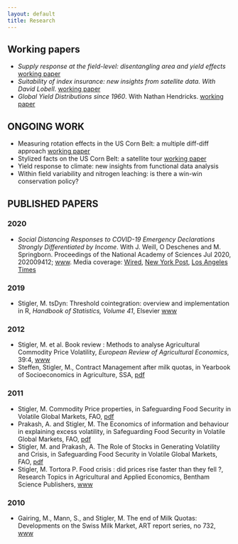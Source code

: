 ```yaml
---
layout: default
title: Research
---
```


## Working papers

- *Supply response at the field-level: disentangling area and yield effects* [working paper](https://matthieustigler.github.io/docs/yield_response_satellite_Stigler.pdf)
- *Suitability of index insurance: new insights from satellite data. With David Lobell*. [working paper](https://github.com/MatthieuStigler/MatthieuStigler.github.io/raw/master/docs/cropIns_paper_latest.pdf)
- *Global Yield Distributions since 1960*. With Nathan Hendricks. [working paper](https://ageconsearch.umn.edu/record/304570/files/19153.pdf)




## ONGOING WORK

 - Measuring rotation effects in the US Corn Belt: a multiple diff-diff approach
[working paper](https://matthieustigler.github.io/docs/rotation_effects_Stigler_standalone.pdf)
 - Stylized facts on the US Corn Belt: a satellite tour [working paper](https://matthieustigler.github.io/docs/Chapter1_Stylised_facts_standalone.pdf)
 - Yield response to climate: new insights from functional data analysis
 - Within field variability and nitrogen leaching: is there a win-win conservation policy?




## PUBLISHED PAPERS

### 2020

- *Social Distancing Responses to COVID-19 Emergency Declarations Strongly Differentiated by Income*. With J. Weill, O Deschenes and M. Springborn. Proceedings of the National Academy of Sciences Jul 2020, 202009412; [www](https://doi.org/10.1073/pnas.2009412117). Media coverage: [Wired](https://www.wired.com/story/your-income-predicts-how-well-you-can-socially-distance/), [New York Post](https://nypost.com/2020/07/31/social-distancing-substantially-varies-by-income-study-finds/), [Los Angeles Times](https://www.latimes.com/california/story/2020-08-23/another-coronavirus-inequity-those-who-can-afford-to-stay-in-place-and-those-who-must-move)

### 2019

 - Stigler, M. tsDyn: Threshold cointegration: overview and implementation in R, *Handbook of Statistics, Volume 41*, Elsevier
[www](https://www.sciencedirect.com/science/article/pii/S0169716119300355?via%3Dihub) 

### 2012

 - Stigler, M. et al. Book review : Methods to analyse Agricultural Commodity Price Volatility, *European Review of Agricultural Economics*, 39:4, [www](http://erae.oxfordjournals.org/content/39/4/732.extract)
 - Steffen, Stigler, M., Contract Management after milk quotas, in Yearbook of Socioeconomics in Agriculture, SSA, [pdf](https://ideas.repec.org/a/cha/ysa001/v5y2012i1p177-200.html)

### 2011
 - Stigler, M. Commodity Price properties, in Safeguarding Food Security in Volatile Global Markets, FAO, [pdf](http://www.fao.org/docrep/013/i2107e/i2107e02.pdf)
 - Prakash, A. and Stigler, M. The Economics of information and behaviour in explaining excess volatility, in Safeguarding Food Security in Volatile Global Markets, FAO, [pdf](http://www.fao.org/docrep/013/i2107e/i2107e14.pdf)
 - Stigler, M. and Prakash, A. The Role of Stocks in Generating Volatility and Crisis, in Safeguarding Food Security in Volatile Global Markets, FAO, [pdf](http://www.fao.org/docrep/013/i2107e/i2107e16.pdf)
 - Stigler, M. Tortora P. Food crisis : did prices rise faster than they fell ?, Research Topics in Agricultural and Applied Economics, Bentham Science Publishers, [www](http://www.benthamscience.com/ebooks/9781608052431/index.htm)

### 2010
 - Gairing, M., Mann, S., and Stigler, M. The end of Milk Quotas: Developments on the Swiss Milk Market, ART report series, no 732, [www](http://www.agroscope.admin.ch/publikationen/einzelpublikation/index.html?lang=de&aid=22407&pid=23029&vmode=fancy)





